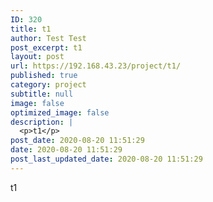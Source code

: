 ```yaml
---
ID: 320
title: t1
author: Test Test
post_excerpt: t1
layout: post
url: https://192.168.43.23/project/t1/
published: true
category: project
subtitle: null
image: false
optimized_image: false
description: |
  <p>t1</p>
post_date: 2020-08-20 11:51:29
date: 2020-08-20 11:51:29
post_last_updated_date: 2020-08-20 11:51:29
---
```

<p>t1</p>
